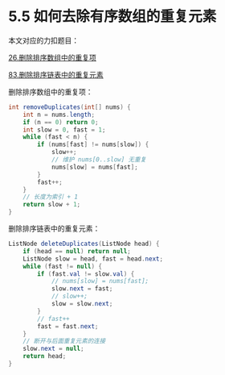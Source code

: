 # 5.5 如何去除有序数组的重复元素

本文对应的力扣题目：

[26.删除排序数组中的重复项](https://leetcode-cn.com/problems/remove-duplicates-from-sorted-array/)

[83.删除排序链表中的重复元素](https://leetcode-cn.com/problems/remove-duplicates-from-sorted-list/)

删除排序数组中的重复项：

```java
int removeDuplicates(int[] nums) {
    int n = nums.length;
    if (n == 0) return 0;
    int slow = 0, fast = 1;
    while (fast < n) {
        if (nums[fast] != nums[slow]) {
            slow++;
            // 维护 nums[0..slow] 无重复
            nums[slow] = nums[fast];
        }
        fast++;
    }
    // 长度为索引 + 1
    return slow + 1;
}
```

删除排序链表中的重复元素：

```java
ListNode deleteDuplicates(ListNode head) {
    if (head == null) return null;
    ListNode slow = head, fast = head.next;
    while (fast != null) {
        if (fast.val != slow.val) {
            // nums[slow] = nums[fast];
            slow.next = fast;
            // slow++;
            slow = slow.next;
        }
        // fast++
        fast = fast.next;
    }
    // 断开与后面重复元素的连接
    slow.next = null;
    return head;
}
```
